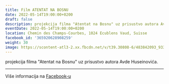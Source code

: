 ```yaml
---
title: Film ATENTAT NA BOSNU
date: 2022-05-14T19:00:00+0200
draft: false
description: projekcija filma "Atentat na Bosnu" uz prisustvo autora Avde Huseinovića.
eventDate: 2022-05-14T19:00:00+0200
location: Chemin des Champs-Courbes, 1024 Ecublens Vaud, Suisse
facebook_id: '365920628908259'
weight: 30
image: https://scontent-atl3-2.xx.fbcdn.net/v/t39.30808-6/483842093_9330013443761058_8599832410174975788_n.jpg?_nc_cat=104&ccb=1-7&_nc_sid=9e60e4&_nc_ohc=yn_k-bBN0joQ7kNvwEWOoof&_nc_oc=AdmUvZ6d_wx72aZNm4zyNd-l_A4asQX4Aumi3l1mJkmpJLv-heizv9AK3CyKmdm_UeM&_nc_zt=23&_nc_ht=scontent-atl3-2.xx&edm=ABTKTjYEAAAA&_nc_gid=Ln3UfQHie4E5goWuOzadVw&oh=00_AfbpZ80dHyLxt5KwMxv7CqU1HiAJaw2MSu-7_Kn4awv8Aw&oe=68CAA553
---
```


projekcija filma "Atentat na Bosnu" uz prisustvo autora Avde Huseinovića.

---

Više informacija na [Facebook-u](https://facebook.com/events/365920628908259)